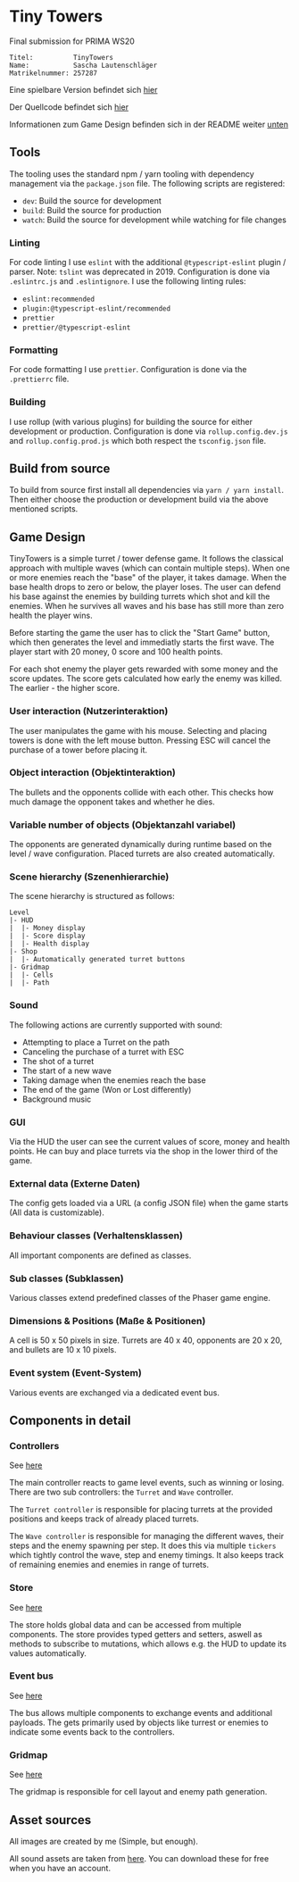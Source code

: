# Tiny Towers

Final submission for PRIMA WS20

```
Titel:          TinyTowers
Name:           Sascha Lautenschläger
Matrikelnummer: 257287
```

Eine spielbare Version befindet sich [hier](https://techassi.github.io/tinytowers/)

Der Quellcode befindet sich [hier](https://github.com/Techassi/tinytowers/tree/master/src)

Informationen zum Game Design befinden sich in der README weiter [unten](https://github.com/Techassi/tinytowers#game-design)

## Tools

The tooling uses the standard npm / yarn tooling with dependency management via the `package.json` file. The following
scripts are registered:

-   `dev`: Build the source for development
-   `build`: Build the source for production
-   `watch`: Build the source for development while watching for file changes

### Linting

For code linting I use `eslint` with the additional `@typescript-eslint` plugin / parser. Note: `tslint` was deprecated
in 2019. Configuration is done via `.eslintrc.js` and `.eslintignore`. I use the following linting rules:

-   `eslint:recommended`
-   `plugin:@typescript-eslint/recommended`
-   `prettier`
-   `prettier/@typescript-eslint`

### Formatting

For code formatting I use `prettier`. Configuration is done via the `.prettierrc` file.

### Building

I use rollup (with various plugins) for building the source for either development or production. Configuration is done
via `rollup.config.dev.js` and `rollup.config.prod.js` which both respect the `tsconfig.json` file.

## Build from source

To build from source first install all dependencies via `yarn / yarn install`. Then either choose the production or
development build via the above mentioned scripts.

## Game Design

TinyTowers is a simple turret / tower defense game. It follows the classical approach with multiple waves (which can
contain multiple steps). When one or more enemies reach the "base" of the player, it takes damage. When the base health
drops to zero or below, the player loses. The user can defend his base against the enemies by building turrets which
shot and kill the enemies. When he survives all waves and his base has still more than zero health the player wins.

Before starting the game the user has to click the "Start Game" button, which then generates the level and immediatly
starts the first wave. The player start with 20 money, 0 score and 100 health points.

For each shot enemy the player gets rewarded with some money and the score updates. The score gets calculated how early
the enemy was killed. The earlier - the higher score.

### User interaction (Nutzerinteraktion)

The user manipulates the game with his mouse. Selecting and placing towers is done with the left mouse button.
Pressing ESC will cancel the purchase of a tower before placing it.

### Object interaction (Objektinteraktion)

The bullets and the opponents collide with each other. This checks how much damage the opponent takes and whether he
dies.

### Variable number of objects (Objektanzahl variabel)

The opponents are generated dynamically during runtime based on the level / wave configuration. Placed turrets are also
created automatically.

### Scene hierarchy (Szenenhierarchie)

The scene hierarchy is structured as follows:

```
Level
|- HUD
|  |- Money display
|  |- Score display
|  |- Health display
|- Shop
|  |- Automatically generated turret buttons
|- Gridmap
|  |- Cells
|  |- Path
```

### Sound

The following actions are currently supported with sound:

-   Attempting to place a Turret on the path
-   Canceling the purchase of a turret with ESC
-   The shot of a turret
-   The start of a new wave
-   Taking damage when the enemies reach the base
-   The end of the game (Won or Lost differently)
-   Background music

### GUI

Via the HUD the user can see the current values of score, money and health points. He can buy and place turrets via the
shop in the lower third of the game.

### External data (Externe Daten)

The config gets loaded via a URL (a config JSON file) when the game starts (All data is customizable).

### Behaviour classes (Verhaltensklassen)

All important components are defined as classes.

### Sub classes (Subklassen)

Various classes extend predefined classes of the Phaser game engine.

### Dimensions & Positions (Maße & Positionen)

A cell is 50 x 50 pixels in size. Turrets are 40 x 40, opponents are 20 x 20, and bullets are 10 x 10 pixels.

### Event system (Event-System)

Various events are exchanged via a dedicated event bus.

## Components in detail

### Controllers

See [here](https://github.com/Techassi/tinytowers/tree/master/src/controller)

The main controller reacts to game level events, such as winning or losing. There are two sub controllers: the `Turret`
and `Wave` controller.

The `Turret controller` is responsible for placing turrets at the provided positions and keeps track of already placed
turrets.

The `Wave controller` is responsible for managing the different waves, their steps and the enemy spawning per step. It
does this via multiple `tickers` which tightly control the wave, step and enemy timings. It also keeps track of
remaining enemies and enemies in range of turrets.

### Store

See [here](https://github.com/Techassi/tinytowers/tree/master/src/store)

The store holds global data and can be accessed from multiple components. The store provides typed getters and setters,
aswell as methods to subscribe to mutations, which allows e.g. the HUD to update its values automatically.

### Event bus

See [here](https://github.com/Techassi/tinytowers/tree/master/src/bus)

The bus allows multiple components to exchange events and additional payloads. The gets primarily used by objects like
turrest or enemies to indicate some events back to the controllers.

### Gridmap

See [here](https://github.com/Techassi/tinytowers/tree/master/src/gridmap)

The gridmap is responsible for cell layout and enemy path generation.

## Asset sources

All images are created by me (Simple, but enough).

All sound assets are taken from [here](https://freesound.org/). You can download these for free when you have an
account.
